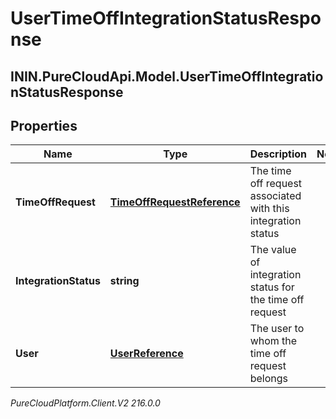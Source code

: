 # UserTimeOffIntegrationStatusResponse

## ININ.PureCloudApi.Model.UserTimeOffIntegrationStatusResponse

## Properties

|Name | Type | Description | Notes|
|------------ | ------------- | ------------- | -------------|
| **TimeOffRequest** | [**TimeOffRequestReference**](TimeOffRequestReference) | The time off request associated with this integration status | |
| **IntegrationStatus** | **string** | The value of integration status for the time off request | |
| **User** | [**UserReference**](UserReference) | The user to whom the time off request belongs | |



_PureCloudPlatform.Client.V2 216.0.0_
